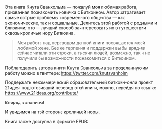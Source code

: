  

Эта книга Кнута Сванхольма — пожалуй моя любимая работа, призванная познакомить новичка с Биткоином. Автор затрагивает самые острые проблемы современного общества — как экономические, так и социальные. Делитесь этой работой с родными и близкими; это — лучший способ заинтересовать их в путешествии сквозь кроличью нору Биткоина.

>  Моя работа над переводом данной книги посвящается моей любимой жене. Без ее терпения и поддержки вы бы вряд-ли сейчас читали эти строки, а тысячи людей, возможно, так и не получили бы возможности познакомиться с Биткоином.

Поблагодарить автора книги Кнута Сванхольма за проделанную им работу можно в твиттере: <https://twitter.com/knutsvanholm>

Поддержать некоммерческий образовательный биткоин-онли проект 21идея, подготовивший перевод этой книги, можно, перейдя по ссылке <https://www.21ideas.org/contribute/>

Вперед к знаниям!

И увидимся на той стороне кроличьей норы.

Книга также доступна в формате EPUB: 
